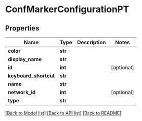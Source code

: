 # ConfMarkerConfigurationPT

## Properties
Name | Type | Description | Notes
------------ | ------------- | ------------- | -------------
**color** | **str** |  | 
**display_name** | **str** |  | 
**id** | **int** |  | [optional] 
**keyboard_shortcut** | **str** |  | 
**name** | **str** |  | 
**network_id** | **int** |  | [optional] 
**type** | **str** |  | 

[[Back to Model list]](../README.md#documentation-for-models) [[Back to API list]](../README.md#documentation-for-api-endpoints) [[Back to README]](../README.md)


